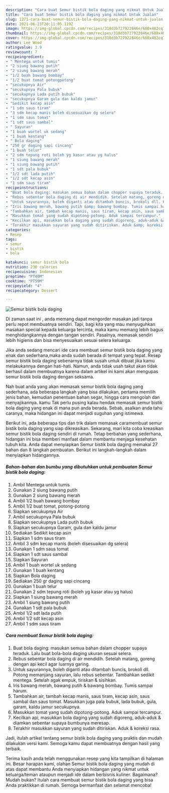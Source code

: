 ```yaml
---
description: "Cara buat Semur bistik bola daging yang nikmat Untuk Jualan"
title: "Cara buat Semur bistik bola daging yang nikmat Untuk Jualan"
slug: 1271-cara-buat-semur-bistik-bola-daging-yang-nikmat-untuk-jualan
date: 2021-06-23T20:11:05.119Z
image: https://img-global.cpcdn.com/recipes/318d3b727922846e/680x482cq70/semur-bistik-bola-daging-foto-resep-utama.jpg
thumbnail: https://img-global.cpcdn.com/recipes/318d3b727922846e/680x482cq70/semur-bistik-bola-daging-foto-resep-utama.jpg
cover: https://img-global.cpcdn.com/recipes/318d3b727922846e/680x482cq70/semur-bistik-bola-daging-foto-resep-utama.jpg
author: Lee Wood
ratingvalue: 3.9
reviewcount: 7
recipeingredient:
- " Mentega untuk tumis"
- "2 siung bawang putih"
- "2 siung bawang merah"
- "1/2 buah bawang bombay"
- "1/2 buat tomat potongpotong"
- "secukupnya Air"
- "secukupnya Pala bubuk"
- "secukupnya Lada putih bubuk"
- "secukupnya Garam gula dan kaldu jamur"
- "Sedikit kecap asin"
- "1 sdm saus tiram"
- "3 sdm kecap manis boleh disesuaikan dg selera"
- "1 sdm saus tomat"
- "1 sdt saus sambal"
- " Sayuran"
- "1 buah wortel uk sedang"
- "1 buah kentang"
- " Bola daging"
- "250 gr daging sapi cincang"
- "1 buah telur"
- "2 sdm tepung roti boleh yg kasar atau yg halus"
- "1 siung bawang merah"
- "1 siung bawang putih"
- "1 sdt pala bubuk"
- "1/2 sdt lada putih"
- "1/2 sdt kecap asin"
- "1 sdm saus tiram"
recipeinstructions:
- "Buat bola daging: masukan semua bahan dalam chopper supaya teraduk. Lalu buat bola-bola daging ukuran sesuai selera."
- "Rebus sebentar bola daging di air mendidih. Setelah matang, goreng dengan api kecil agar luarnya garing."
- "Untuk sayurannya, boleh diganti atau ditambah buncis, brokoli dll. Potong memanjang sayuran, lalu rebus sebentar. Tambahkan sedikit mentega. Setelah agak empuk, tiriskan &amp; sisihkan."
- "Iris bawang merah, bawang putih &amp; bawang bombay. Tumis sampai harum."
- "Tambahkan air, tambah kecap manis, saus tiram, kecap asin, saus sambal dan saus tomat. Masukkan juga pala bubuk, lada bubuk, gula, garam, kaldu jamur secukupnya."
- "Masukkan tomat yang sudah dipotong-potong. Aduk sampai tercampur."
- "Kecilkan api, masukkan bola daging yang sudah digoreng, aduk-aduk &amp; diamkan sebentar supaya bumbunya meresap."
- "Terakhir masukkan sayuran yang sudah ditiriskan. Aduk &amp; koreksi rasa."
categories:
- Resep
tags:
- semur
- bistik
- bola

katakunci: semur bistik bola 
nutrition: 230 calories
recipecuisine: Indonesian
preptime: "PT40M"
cooktime: "PT59M"
recipeyield: "4"
recipecategory: Dessert

---
```



![Semur bistik bola daging](https://img-global.cpcdn.com/recipes/318d3b727922846e/680x482cq70/semur-bistik-bola-daging-foto-resep-utama.jpg)

Di zaman  saat ini , anda memang dapat mengorder masakan jadi tanpa perlu repot membuatnya sendiri. Tapi, bagi kita yang mau menyuguhkan masakan special kepada keluarga tercinta, maka kamu memang lebih bagus menghidangkannya dengan tangan sendiri. Pasalnya, memasak sendiri lebih higienis dan bisa menyesuaikan sesuai selera keluarga.

Jika anda sedang mencari ide cara membuat semur bistik bola daging yang enak dan sederhana,maka anda sudah berada di tempat yang tepat. Resep semur bistik bola daging  sebenarnya tidak susah untuk dibuat jika kamu melakukannya dengan hati-hati. Namun, anda tidak usah takut akan tidak berhasil dalam membuatnya 
karena dalam artikel ini kami akan mengupas semur bistik bola daging dengan seksama.  



Nah buat anda yang akan memasak semur bistik bola daging yang sederhana, ada beberapa langkah yang bisa dilakukan, pertama memilih jenis bahan, kemudian penentuan bahan segar, hingga cara mengolah dan menyajikannya. kamu Tak perlu pusing kalau hendak memasak semur bistik bola daging yang enak di mana pun anda berada. Sebab, asalkan anda  tahu caranya, maka hidangan ini dapat menjadi suguhan yang istimewa.

Berikut ini, ada beberapa tips dan trik dalam memasak caramembuat semur bistik bola daging yang siap dikreasikan. Sekarang, mari kita coba kreasikan semur bistik bola daging sendiri di rumah. Tetap berbahan yang sederhana, hidangan ini bisa memberi manfaat dalam membantu menjaga kesehatan tubuh kita. Anda dapat menyiapkan Semur bistik bola daging memakai 27 bahan dan 8 langkah pembuatan. Berikut ini langkah-langkah dalam menyiapkan hidangannya.

<!--inarticleads1-->

##### Bahan-bahan dan bumbu yang dibutuhkan untuk pembuatan Semur bistik bola daging:

1. Ambil  Mentega untuk tumis
1. Gunakan 2 siung bawang putih
1. Gunakan 2 siung bawang merah
1. Ambil 1/2 buah bawang bombay
1. Ambil 1/2 buat tomat, potong-potong
1. Siapkan secukupnya Air
1. Ambil secukupnya Pala bubuk
1. Siapkan secukupnya Lada putih bubuk
1. Siapkan secukupnya Garam, gula dan kaldu jamur
1. Sediakan Sedikit kecap asin
1. Siapkan 1 sdm saus tiram
1. Ambil 3 sdm kecap manis (boleh disesuaikan dg selera)
1. Gunakan 1 sdm saus tomat
1. Siapkan 1 sdt saus sambal
1. Siapkan  Sayuran
1. Ambil 1 buah wortel uk sedang
1. Gunakan 1 buah kentang
1. Siapkan  Bola daging
1. Sediakan 250 gr daging sapi cincang
1. Gunakan 1 buah telur
1. Gunakan 2 sdm tepung roti (boleh yg kasar atau yg halus)
1. Siapkan 1 siung bawang merah
1. Ambil 1 siung bawang putih
1. Gunakan 1 sdt pala bubuk
1. Ambil 1/2 sdt lada putih
1. Ambil 1/2 sdt kecap asin
1. Ambil 1 sdm saus tiram




<!--inarticleads2-->

##### Cara membuat Semur bistik bola daging:

1. Buat bola daging: masukan semua bahan dalam chopper supaya teraduk. Lalu buat bola-bola daging ukuran sesuai selera.
1. Rebus sebentar bola daging di air mendidih. Setelah matang, goreng dengan api kecil agar luarnya garing.
1. Untuk sayurannya, boleh diganti atau ditambah buncis, brokoli dll. Potong memanjang sayuran, lalu rebus sebentar. Tambahkan sedikit mentega. Setelah agak empuk, tiriskan &amp; sisihkan.
1. Iris bawang merah, bawang putih &amp; bawang bombay. Tumis sampai harum.
1. Tambahkan air, tambah kecap manis, saus tiram, kecap asin, saus sambal dan saus tomat. Masukkan juga pala bubuk, lada bubuk, gula, garam, kaldu jamur secukupnya.
1. Masukkan tomat yang sudah dipotong-potong. Aduk sampai tercampur.
1. Kecilkan api, masukkan bola daging yang sudah digoreng, aduk-aduk &amp; diamkan sebentar supaya bumbunya meresap.
1. Terakhir masukkan sayuran yang sudah ditiriskan. Aduk &amp; koreksi rasa.




Jadi, itulah artikel tentang  semur bistik bola daging  yang praktis dan mudah dilakukan versi kami. Semoga kamu dapat membuatnya dengan hasil yang terbaik. 

Terima kasih anda telah menggunakan resep yang kita tampilkan di halaman ini. Besar harapan kami, olahan  Semur bistik bola daging yang mudah di atas dapat membantu Anda menyiapkan hidangan yang nikmat untuk keluarga/teman ataupun menjadi ide dalam berbisnis kuliner. Bagaimana? Mudah bukan? Itulah cara membuat semur bistik bola daging yang bisa Anda praktikkan di rumah. Semoga bermanfaat dan selamat mencoba!

